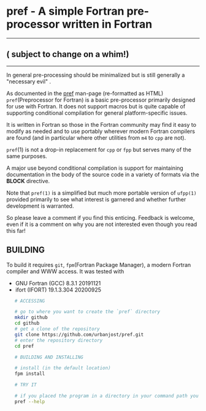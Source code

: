 # pref - A simple Fortran pre-processor written in Fortran
---
## ( __subject to change on a whim!__)
---
In general pre-processing should be minimalized but is still
generally a "necessary evil" .

As documented in the [pref](https://urbanjost.github.io/pref/pref.1.html)
man-page (re-formatted as HTML) `pref`(Preprocessor for Fortran) is a basic
pre-processor primarily designed for use with Fortran. It does not support
macros but is quite capable of supporting conditional compilation for
general platform-specific issues.

It is written in Fortran so those in the Fortran community may find it
easy to modify as needed and to use portably wherever modern Fortran
compilers are found (and in particular where other utilities from `m4`
to `cpp` are not).

`pref`(1) is not a drop-in replacement for `cpp` or `fpp` but serves
many of the same purposes.

A major use beyond conditional compilation is support for maintaining
documentation in the body of the source code in a variety of formats
via the __BLOCK__ directive.

Note that `pref(1)` is a simplified but much more portable  version of
`ufpp(1)` provided primarily to see what interest is garnered and whether
further development is warranted.

So please leave a comment if you find this enticing. Feedback is welcome,
even if it is a comment on why you are not interested even though you
read this far!

## BUILDING
To build it requires `git`, `fpm`(Fortran Package Manager), a modern
Fortran compiler and WWW access. It was tested with

   + GNU Fortran (GCC) 8.3.1 20191121 
   + ifort (IFORT) 19.1.3.304 20200925

```bash
   # ACCESSING

   # go to where you want to create the `pref` directory
   mkdir github
   cd github
   # get a clone of the repository
   git clone https://github.com/urbanjost/pref.git
   # enter the repository directory
   cd pref

   # BUILDING AND INSTALLING

   # install (in the default location)
   fpm install 

   # TRY IT

   # if you placed the program in a directory in your command path you are ready to go!
   pref --help
```
